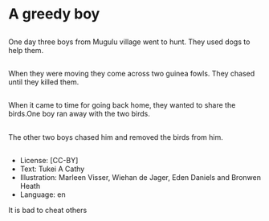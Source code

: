 # A greedy boy

##
One day three boys from Mugulu
village went to hunt. They used
dogs to help them.

##
When they were moving they come
across two guinea fowls. They
chased until they killed them.

##
When it came to time
for going back home,
they wanted to share
the birds.One boy ran
away with the two
birds.

##
The other two boys chased him
and removed the birds from him.

##
* License: [CC-BY]
* Text: Tukei A Cathy
* Illustration: Marleen Visser, Wiehan de Jager, Eden Daniels and Bronwen Heath
* Language: en

It is bad to cheat others
